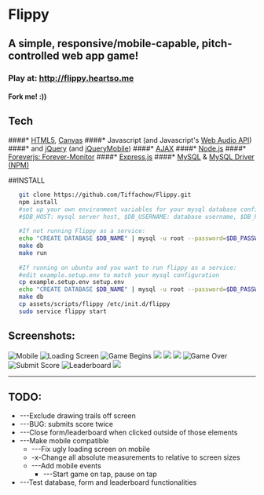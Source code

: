 # Flippy

## A simple, responsive/mobile-capable, pitch-controlled web app game!

### Play at: http://flippy.heartso.me

#### Fork me! :)) 

## Tech
####* [HTML5](https://developer.mozilla.org/en-US/docs/Web/Guide/HTML/HTML5), [Canvas](https://developer.mozilla.org/en-US/docs/Web/API/Canvas_API)
####* Javascript (and Javascript's [Web Audio API](https://developer.mozilla.org/en-US/docs/Web/API/Web_Audio_API))
####* and [jQuery](http://api.jquery.com/) (and [jQueryMobile](http://api.jquerymobile.com/))
####* [AJAX](http://api.jquery.com/category/ajax/)
####* [Node.js](http://nodejs.org/api/)
####* [Foreverjs: Forever-Monitor](https://github.com/foreverjs/forever-monitor)
####* [Express.js](http://expressjs.com/)
####* [MySQL](http://dev.mysql.com/doc/refman/5.7/en/) & [MySQL Driver (NPM)](https://www.npmjs.com/package/mysql)

##INSTALL
```sh
   git clone https://github.com/Tiffachow/Flippy.git
   npm install
   #set up your own environment variables for your mysql database configuration:
   #$DB_HOST: mysql server host, $DB_USERNAME: database username, $DB_PASSWORD: database password, $DB_NAME: database name
   
   #If not running Flippy as a service:
   echo "CREATE DATABASE $DB_NAME" | mysql -u root --password=$DB_PASSWORD
   make db
   make run
   
   #If running on ubuntu and you want to run flippy as a service:
   #edit example.setup.env to match your mysql configuration
   cp example.setup.env setup.env
   echo "CREATE DATABASE $DB_NAME" | mysql -u root --password=$DB_PASSWORD
   make db
   cp assets/scripts/flippy /etc/init.d/flippy
   sudo service flippy start
```

## Screenshots:

![Mobile](/assets/images/flippy/screenshots/1.png "On Mobile") ![Loading Screen](/assets/images/flippy/screenshots/2.png "Loading Screen")
![Game Begins](/assets/images/flippy/screenshots/3.png "Game Begins!") ![](/assets/images/flippy/screenshots/4.png)
![](/assets/images/flippy/screenshots/5.png) ![](/assets/images/flippy/screenshots/6.png)
![Game Over](/assets/images/flippy/screenshots/7.png "Game Over :<") ![Submit Score](/assets/images/flippy/screenshots/8_.png "Submit Score Screen")
![Leaderboard](/assets/images/flippy/screenshots/9.png "Leaderboard") ![](/assets/images/flippy/screenshots/10.png)


---
## TODO:

* ---Exclude drawing trails off screen
* ---BUG: submits score twice
* ---Close form/leaderboard when clicked outside of those elements
* ---Make mobile compatible
    * ---Fix ugly loading screen on mobile
    * -x-Change all absolute measurements to relative to screen sizes
    * ---Add mobile events
        * ---Start game on tap, pause on tap
* ---Test database, form and leaderboard functionalities

